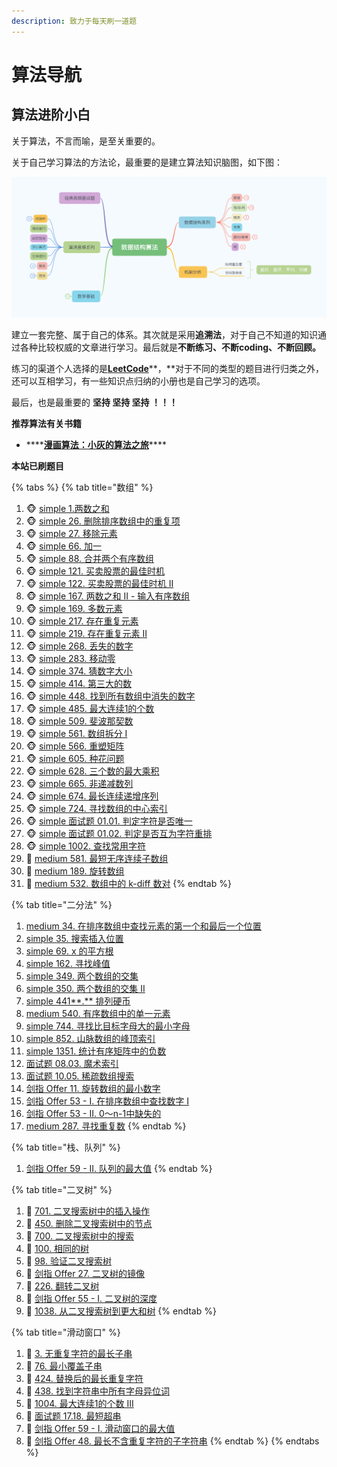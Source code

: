 ```yaml
---
description: 致力于每天刷一道题
---
```


# 算法导航

## 算法进阶小白

关于算法，不言而喻，是至关重要的。

关于自己学习算法的方法论，最重要的是建立算法知识脑图，如下图：

![algo mind](.gitbook/assets/algo.png)

建立一套完整、属于自己的体系。其次就是采用**追溯法**，对于自己不知道的知识通过各种比较权威的文章进行学习。最后就是**不断练习、不断coding、不断回顾。**

练习的渠道个人选择的是[**LeetCode**](https://leetcode-cn.com/u/nate-wang/)**，**对于不同的类型的题目进行归类之外，还可以互相学习，有一些知识点归纳的小册也是自己学习的选项。

最后，也是最重要的 **坚持 坚持 坚持 ！！！**

**推荐算法有关书籍**

* \*\*\*\*[**漫画算法：小灰的算法之旅**](https://image.xjq.icu/books/%E6%BC%AB%E7%94%BB%E7%AE%97%E6%B3%95-%E5%B0%8F%E7%81%B0%E7%9A%84%E7%AE%97%E6%B3%95%E4%B9%8B%E6%97%85.pdf)\*\*\*\*

**本站已刷题目**

{% tabs %}
{% tab title="数组" %}
1. 🐵 [simple 1.两数之和](https://leetcode-cn.com/problems/two-sum/)             
2. 🐵 [simple 26. 删除排序数组中的重复项 ](https://leetcode-cn.com/problems/remove-duplicates-from-sorted-array/)
3. 🐵 [simple 27. 移除元素](https://leetcode-cn.com/problems/remove-element/)
4. 🐵 [simple 66. 加一](https://leetcode-cn.com/problems/plus-one/)
5. 🐵 [simple 88. 合并两个有序数组](https://leetcode-cn.com/problems/merge-sorted-array/)
6. 🐵 [simple 121. 买卖股票的最佳时机](https://leetcode-cn.com/problems/best-time-to-buy-and-sell-stock/)
7. 🐵 [simple 122. 买卖股票的最佳时机 II](https://leetcode-cn.com/problems/best-time-to-buy-and-sell-stock-ii/)
8. 🐵 [simple 167. 两数之和 II - 输入有序数组](https://leetcode-cn.com/problems/two-sum-ii-input-array-is-sorted/)
9. 🐵 [simple 169. 多数元素](https://leetcode-cn.com/problems/majority-element/)
10. 🐵 [simple 217. 存在重复元素](https://leetcode-cn.com/problems/contains-duplicate/)
11. 🐵 [simple 219. 存在重复元素 II](https://leetcode-cn.com/problems/contains-duplicate-ii/)
12. 🐵 [simple 268. 丢失的数字](https://leetcode-cn.com/problems/missing-number/)
13. 🐵 [simple 283. 移动零](https://leetcode-cn.com/problems/move-zeroes/)
14. 🐵 [simple 374. 猜数字大小](https://leetcode-cn.com/problems/guess-number-higher-or-lower/)
15. 🐵 [simple 414. 第三大的数](https://leetcode-cn.com/problems/third-maximum-number/)
16. 🐵 [simple 448. 找到所有数组中消失的数字](https://leetcode-cn.com/problems/find-all-numbers-disappeared-in-an-array/)
17. 🐵 [simple 485. 最大连续1的个数](https://leetcode-cn.com/problems/max-consecutive-ones/)
18. 🐵 [simple 509. 斐波那契数](https://leetcode-cn.com/problems/fibonacci-number/)
19. 🐵 [simple 561. 数组拆分 I](https://leetcode-cn.com/problems/array-partition-i/)
20. 🐵 [simple 566. 重塑矩阵](https://leetcode-cn.com/problems/reshape-the-matrix/)
21. 🐵 [simple 605. 种花问题](https://leetcode-cn.com/problems/can-place-flowers/)
22. 🐵 [simple 628. 三个数的最大乘积](https://leetcode-cn.com/problems/maximum-product-of-three-numbers/)
23. 🐵 [simple 665. 非递减数列](https://leetcode-cn.com/problems/non-decreasing-array/)
24. 🐵 [simple 674. 最长连续递增序列](https://leetcode-cn.com/problems/longest-continuous-increasing-subsequence/)
25. 🐵 [simple 724. 寻找数组的中心索引](https://leetcode-cn.com/problems/find-pivot-index/)
26. 🐵 [simple 面试题 01.01. 判定字符是否唯一](https://leetcode-cn.com/problems/is-unique-lcci/)
27. 🐵 [simple 面试题 01.02. 判定是否互为字符重排](https://leetcode-cn.com/problems/check-permutation-lcci/)
28. 🐵 [simple 1002. 查找常用字符](https://leetcode-cn.com/problems/find-common-characters/)
29. 🙈 [medium 581. 最短无序连续子数组](https://leetcode-cn.com/problems/shortest-unsorted-continuous-subarray/)
30. 🙈 [medium 189. 旋转数组](https://leetcode-cn.com/problems/rotate-array/)
31. 🙈 [medium 532. 数组中的 k-diff 数对](https://leetcode-cn.com/problems/k-diff-pairs-in-an-array/)
{% endtab %}

{% tab title="二分法" %}
1.  [medium 34. 在排序数组中查找元素的第一个和最后一个位置](https://leetcode-cn.com/problems/find-first-and-last-position-of-element-in-sorted-array/)
2.  [simple 35. 搜索插入位置](https://leetcode-cn.com/problems/search-insert-position/)
3.  [simple 69. x 的平方根](https://leetcode-cn.com/problems/sqrtx/)
4.  [simple 162. 寻找峰值](https://leetcode-cn.com/problems/find-peak-element/)
5.  [simple 349. 两个数组的交集](https://leetcode-cn.com/problems/intersection-of-two-arrays/)
6.  [simple 350. 两个数组的交集 II](https://leetcode-cn.com/problems/intersection-of-two-arrays-ii/)
7.  [simple 441**.** 排列硬币](https://leetcode-cn.com/problems/arranging-coins/)
8. [medium 540. 有序数组中的单一元素](https://leetcode-cn.com/problems/single-element-in-a-sorted-array/)
9.  [simple 744. 寻找比目标字母大的最小字母](https://leetcode-cn.com/problems/find-smallest-letter-greater-than-target/)
10.  [simple 852. 山脉数组的峰顶索引](https://leetcode-cn.com/problems/peak-index-in-a-mountain-array/)
11.  [simple 1351. 统计有序矩阵中的负数](https://leetcode-cn.com/problems/count-negative-numbers-in-a-sorted-matrix/)
12.  [面试题 08.03. 魔术索引](https://leetcode-cn.com/problems/magic-index-lcci/)
13.  [面试题 10.05. 稀疏数组搜索](https://leetcode-cn.com/problems/sparse-array-search-lcci/)
14.  [剑指 Offer 11. 旋转数组的最小数字](https://leetcode-cn.com/problems/xuan-zhuan-shu-zu-de-zui-xiao-shu-zi-lcof/)
15.  [剑指 Offer 53 - I. 在排序数组中查找数字 I](https://leetcode-cn.com/problems/zai-pai-xu-shu-zu-zhong-cha-zhao-shu-zi-lcof/)
16.  [剑指 Offer 53 - II. 0～n-1中缺失的](https://leetcode-cn.com/problems/que-shi-de-shu-zi-lcof/)
17.  [medium 287. 寻找重复数](https://leetcode-cn.com/problems/find-the-duplicate-number/)
{% endtab %}

{% tab title="栈、队列" %}
1. [剑指 Offer 59 - II. 队列的最大值](https://leetcode-cn.com/problems/dui-lie-de-zui-da-zhi-lcof/solution/)
{% endtab %}

{% tab title="二叉树" %}
1. 🌴 [701. 二叉搜索树中的插入操作](https://leetcode-cn.com/problems/insert-into-a-binary-search-tree/)
2. 🌴 [450. 删除二叉搜索树中的节点](https://leetcode-cn.com/problems/delete-node-in-a-bst/)
3. 🌴 [700. 二叉搜索树中的搜索](https://leetcode-cn.com/problems/search-in-a-binary-search-tree/)
4. 🌴 [100. 相同的树](https://leetcode-cn.com/problems/same-tree/)
5. 🌴 [98. 验证二叉搜索树](https://leetcode-cn.com/problems/validate-binary-search-tree/)
6. 🌴 [剑指 Offer 27. 二叉树的镜像](https://leetcode-cn.com/problems/er-cha-shu-de-jing-xiang-lcof/)
7. 🌴 [226. 翻转二叉树](https://leetcode-cn.com/problems/invert-binary-tree/)
8. 🌴 [剑指 Offer 55 - I. 二叉树的深度](https://leetcode-cn.com/problems/er-cha-shu-de-shen-du-lcof/)
9. 🌴 [1038. 从二叉搜索树到更大和树](https://leetcode-cn.com/problems/binary-search-tree-to-greater-sum-tree/)
{% endtab %}

{% tab title="滑动窗口" %}
1. 🚴 [3. 无重复字符的最长子串](https://leetcode-cn.com/problems/longest-substring-without-repeating-characters/)
2. 🚴 [76. 最小覆盖子串](https://leetcode-cn.com/problems/minimum-window-substring/)
3. 🚴 [424. 替换后的最长重复字符](https://leetcode-cn.com/problems/longest-repeating-character-replacement/)
4. 🚴 [438. 找到字符串中所有字母异位词](https://leetcode-cn.com/problems/find-all-anagrams-in-a-string/)
5. 🚴 [1004. 最大连续1的个数 III](https://leetcode-cn.com/problems/max-consecutive-ones-iii/solution/)
6. 🚴 [面试题 17.18. 最短超串](https://leetcode-cn.com/problems/shortest-supersequence-lcci/)
7. 🚴 [剑指 Offer 59 - I. 滑动窗口的最大值](https://leetcode-cn.com/problems/hua-dong-chuang-kou-de-zui-da-zhi-lcof/)
8. 🚴 [剑指 Offer 48. 最长不含重复字符的子字符串](https://leetcode-cn.com/problems/zui-chang-bu-han-zhong-fu-zi-fu-de-zi-zi-fu-chuan-lcof/)
{% endtab %}
{% endtabs %}



